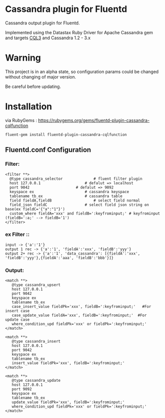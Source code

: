 # Cassandra plugin for Fluentd

Cassandra output plugin for Fluentd.

Implemented using the Datastax Ruby Driver for Apache Cassandra gem and targets [CQL3](https://docs.datastax.com/en/cql/3.3/)
and Cassandra 1.2 - 3.x

# Warning

This project is in an alpha state, so configuration params could be changed without changing of major version.

Be careful before updating.

# Installation

via RubyGems : https://rubygems.org/gems/fluentd-plugin-cassandra-cqlfunction

    fluent-gem install fluentd-plugin-cassandra-cqlfunction

## Fluentd.conf Configuration
### Filter:
    <filter **>
      @type cassandra_selector				# fluent filter plugin
      host 127.0.0.1					# defalut => localhost
      port 9042						# defalut => 9092
      keyspace ex						# cassandra keyspace
      tablename tb_ex					# cassandra table
      field fieldA,fieldB					# select field normal
      field_json fieldC                 # select field json string on base(ex fieldC='{"a":"1"}')
      custom_where fieldA='xxx' and fieldB=':keyfrominput;'	# keyfrominput (fieldB=':a;' --> fieldB='1')
    </filter>
    
### ex Filter ::
    input -> {'a':'1'}
    output 1 rec -> {'a':'1', 'fieldA':'xxx', 'fieldB':'yyy'}
    output 2+ rec -> {'a':'1', 'data_cassandra': [{fieldA':'xxx', 'fieldB':'yyy'},{fieldA':'aaa', 'fieldB':'bbb'}]}
    
### Output:    
    <match **>
       @type cassandra_upsert
       host 127.0.0.1
       port 9042
       keyspace ex
       tablename tb_ex
       case_insert_value fieldPk='xxx', fieldB=':keyfrominput;'   #For insert case
       case_update_value fieldA='xxx', fieldB=':keyfrominput;'  #For update case
       where_condition_upd fieldPk='xxx' or fieldPk=':keyfrominput;'
    </match>
    
    <match **>
       @type cassandra_insert
       host 127.0.0.1
       port 9042
       keyspace ex
       tablename tb_ex
       insert_value fieldPk='xxx', fieldB=':keyfrominput;'
    </match>
    
    <match **>
       @type cassandra_update
       host 127.0.0.1
       port 9092
       keyspace ex
       tablename tb_ex
       update_value fieldPk='xxx', fieldB=':keyfrominput;'
       where_condition_upd fieldPk='xxx' or fieldPk=':keyfrominput;'
    </match>
